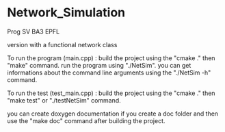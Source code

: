 # Network_Simulation
Prog SV BA3 EPFL

version with a functional network class

To run the program (main.cpp) :
build the project using the "cmake ." then "make" command.
run the program using "./NetSim".
you can get informations about the command line arguments using the "./NetSim -h" command.

To run the test (test_main.cpp) :
build the project using the "cmake ." then "make test" or "./testNetSim" command.

you can create doxygen documentation if you create a doc folder and then use the "make doc" command after building the project.

